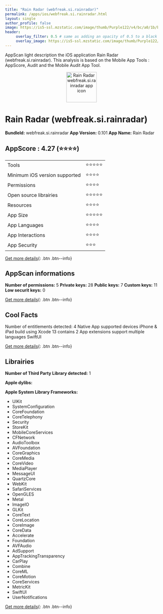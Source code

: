```yaml
---
title: "Rain Radar (webfreak.si.rainradar)"
permalink: /apps/ios/webfreak.si.rainradar.html
layout: single
author_profile: false
image: https://is5-ssl.mzstatic.com/image/thumb/Purple122/v4/bc/a0/1b/bca01b7c-6fa6-a61f-9552-e01e95015d35/AppIcon-0-1x_U007emarketing-0-10-0-85-220.png/512x512bb.jpg
header: 
     overlay_filter: 0.5 # same as adding an opacity of 0.5 to a black background
     overlay_image: https://is5-ssl.mzstatic.com/image/thumb/Purple122/v4/bc/a0/1b/bca01b7c-6fa6-a61f-9552-e01e95015d35/AppIcon-0-1x_U007emarketing-0-10-0-85-220.png/512x512bb.jpg
---
```

AppScan light description the iOS application Rain Radar (webfreak.si.rainradar). This analysis is based on the Mobile App Tools : AppScore, Audit and the Mobile Audit App Tool.

  
  
<div style="text-align: center;"><img src="https://is5-ssl.mzstatic.com/image/thumb/Purple122/v4/bc/a0/1b/bca01b7c-6fa6-a61f-9552-e01e95015d35/AppIcon-0-1x_U007emarketing-0-10-0-85-220.png/512x512bb.jpg" width="100" height="100" alt="Rain Radar webfreak.si.rainradar app icon"></div>  
  
# Rain Radar (webfreak.si.rainradar)

**BundleId:** webfreak.si.rainradar
**App Version:** 0.101
**App Name:** Rain Radar


## AppScore : 4.27 (⭐️⭐️⭐️⭐️) 

<table>
<tr><td> Tools </td><td> ⭐️⭐️⭐️⭐️⭐️ </td></tr>
<tr><td> Minimum iOS version supported </td><td> ⭐️⭐️⭐️⭐️ </td></tr>
<tr><td> Permissions </td><td> ⭐️⭐️⭐️⭐️ </td></tr>
<tr><td> Open source librairies </td><td> ⭐️⭐️⭐️⭐️⭐️ </td></tr>
<tr><td> Resources </td><td> ⭐️⭐️⭐️⭐️ </td></tr>
<tr><td> App Size </td><td> ⭐️⭐️⭐️⭐️⭐️ </td></tr>
<tr><td> App Languages </td><td> ⭐️⭐️⭐️⭐️ </td></tr>
<tr><td> App Interactions </td><td> ⭐️⭐️⭐️⭐️ </td></tr>
<tr><td> App Security </td><td> ⭐️⭐️⭐️ </td></tr>
</table>

[Get more details](/pricing.html){: .btn .btn--info}  
  
## AppScan informations 

**Number of permissions:** 5
**Private keys:** 28
**Public keys:** 7
**Custom keys:** 11
**Low securit keys:** 0
  
[Get more details](/pricing.html){: .btn .btn--info}

## Cool Facts

Number of entitlements detected: 4
Native App
supported devices iPhone & iPad
build using Xcode 13
contains 2 App extensions
support multiple languages
SwiftUI
  
[Get more details](/pricing.html){: .btn .btn--info}

## Librairies 
**Number of Third Party Library detected:** 1

**Apple dylibs:**


**Apple System Library Frameworks:**
- UIKit
- SystemConfiguration
- CoreFoundation
- CoreTelephony
- Security
- StoreKit
- MobileCoreServices
- CFNetwork
- AudioToolbox
- AVFoundation
- CoreGraphics
- CoreMedia
- CoreVideo
- MediaPlayer
- MessageUI
- QuartzCore
- WebKit
- SafariServices
- OpenGLES
- Metal
- ImageIO
- GLKit
- CoreText
- CoreLocation
- CoreImage
- CoreData
- Accelerate
- Foundation
- AVFAudio
- AdSupport
- AppTrackingTransparency
- CarPlay
- Combine
- CoreML
- CoreMotion
- CoreServices
- MetricKit
- SwiftUI
- UserNotifications


  
[Get more details](/pricing.html){: .btn .btn--info}

